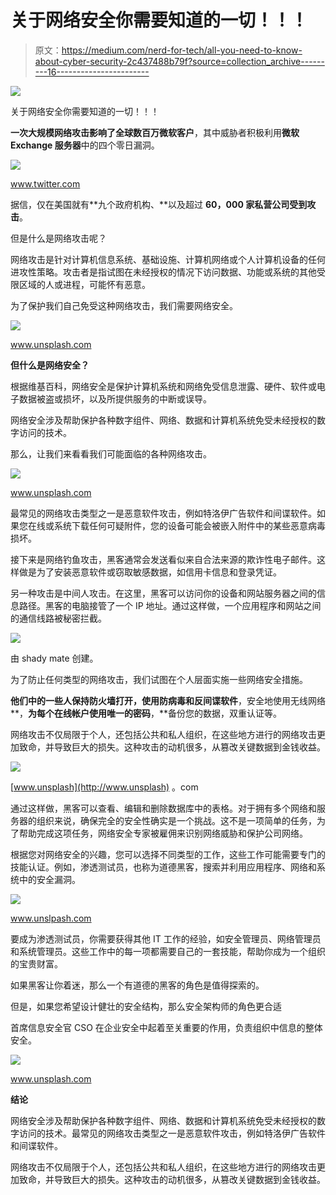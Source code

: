 # 关于网络安全你需要知道的一切！！！

> 原文：<https://medium.com/nerd-for-tech/all-you-need-to-know-about-cyber-security-2c437488b79f?source=collection_archive---------16----------------------->

![](img/75f25dc0cb5433a0ba42f3fe836cabe1.png)

关于网络安全你需要知道的一切！！！

**一次大规模网络攻击影响了全球数百万微软客户**，其中威胁者积极利用**微软 Exchange 服务器**中的四个零日漏洞。

![](img/096a989d362b53ea5b91b42837dbed7e.png)

www.twitter.com

据信，仅在美国就有**九个政府机构、**以及超过 **60，000 家私营公司受到攻击**。

但是什么是网络攻击呢？

网络攻击是针对计算机信息系统、基础设施、计算机网络或个人计算机设备的任何进攻性策略。攻击者是指试图在未经授权的情况下访问数据、功能或系统的其他受限区域的人或进程，可能怀有恶意。

为了保护我们自己免受这种网络攻击，我们需要网络安全。

![](img/65cb13257fb1a9e3f0e26ff33576353f.png)

www.unsplash.com

**但什么是网络安全？**

根据维基百科，网络安全是保护计算机系统和网络免受信息泄露、硬件、软件或电子数据被盗或损坏，以及所提供服务的中断或误导。

网络安全涉及帮助保护各种数字组件、网络、数据和计算机系统免受未经授权的数字访问的技术。

那么，让我们来看看我们可能面临的各种网络攻击。

![](img/acb84b5847f3ad20e8b9157bf5ed3f78.png)

www.unsplash.com

最常见的网络攻击类型之一是恶意软件攻击，例如特洛伊广告软件和间谍软件。如果您在线或系统下载任何可疑附件，您的设备可能会被嵌入附件中的某些恶意病毒损坏。

接下来是网络钓鱼攻击，黑客通常会发送看似来自合法来源的欺诈性电子邮件。这样做是为了安装恶意软件或窃取敏感数据，如信用卡信息和登录凭证。

另一种攻击是中间人攻击。在这里，黑客可以访问你的设备和网站服务器之间的信息路径。黑客的电脑接管了一个 IP 地址。通过这样做，一个应用程序和网站之间的通信线路被秘密拦截。

![](img/579863860d9474dd20bc7f1361874500.png)

由 shady mate 创建。

为了防止任何类型的网络攻击，我们试图在个人层面实施一些网络安全措施。

**他们中的一些人保持防火墙打开，使用防病毒和反间谍软件**，安全地使用无线网络**，**为每个在线帐户使用唯一的密码**，**备份您的数据，双重认证等。

网络攻击不仅局限于个人，还包括公共和私人组织，在这些地方进行的网络攻击更加致命，并导致巨大的损失。这种攻击的动机很多，从篡改关键数据到金钱收益。

![](img/2451a747f1562ef290cff69fc3e88d26.png)

[www.unsplash](http://www.unsplash) 。com

通过这样做，黑客可以查看、编辑和删除数据库中的表格。对于拥有多个网络和服务器的组织来说，确保完全的安全性确实是一个挑战。这不是一项简单的任务，为了帮助完成这项任务，网络安全专家被雇佣来识别网络威胁和保护公司网络。

根据您对网络安全的兴趣，您可以选择不同类型的工作，这些工作可能需要专门的技能认证。例如，渗透测试员，也称为道德黑客，搜索并利用应用程序、网络和系统中的安全漏洞。

![](img/0ac2e8b9af200d37d93693e8e8cc356e.png)

www.unslpash.com

要成为渗透测试员，你需要获得其他 IT 工作的经验，如安全管理员、网络管理员和系统管理员。这些工作中的每一项都需要自己的一套技能，帮助你成为一个组织的宝贵财富。

如果黑客让你着迷，那么一个有道德的黑客的角色是值得探索的。

但是，如果您希望设计健壮的安全结构，那么安全架构师的角色更合适

首席信息安全官 CSO 在企业安全中起着至关重要的作用，负责组织中信息的整体安全。

![](img/f4ac3f1618b8161e0f8b7a1713651f36.png)

www.unsplash.com

**结论**

网络安全涉及帮助保护各种数字组件、网络、数据和计算机系统免受未经授权的数字访问的技术。最常见的网络攻击类型之一是恶意软件攻击，例如特洛伊广告软件和间谍软件。

网络攻击不仅局限于个人，还包括公共和私人组织，在这些地方进行的网络攻击更加致命，并导致巨大的损失。这种攻击的动机很多，从篡改关键数据到金钱收益。
